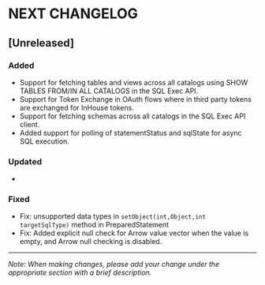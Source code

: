 # NEXT CHANGELOG

## [Unreleased]

### Added
- Support for fetching tables and views across all catalogs using SHOW TABLES FROM/IN ALL CATALOGS in the SQL Exec API.
- Support for Token Exchange in OAuth flows where in third party tokens are exchanged for InHouse tokens.
- Support for fetching schemas across all catalogs in the SQL Exec API client.
- Added support for polling of statementStatus and sqlState for async SQL execution.

### Updated
- 

### Fixed
- Fix: unsupported data types in `setObject(int,Object,int targetSqlType)` method in PreparedStatement
- Fix: Added explicit null check for Arrow value vector when the value is empty, and Arrow null checking is disabled.

---
*Note: When making changes, please add your change under the appropriate section with a brief description.* 